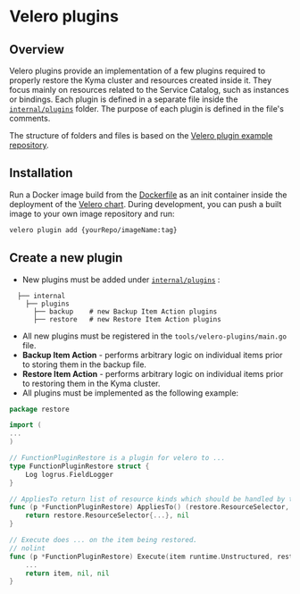 # Velero plugins

## Overview

Velero plugins provide an implementation of a few plugins required to properly restore the Kyma cluster and resources created inside it. They focus mainly on resources related to the Service Catalog, such as instances or bindings. Each plugin is defined in a separate file inside the [`internal/plugins`](internal/plugins) folder. The purpose of each plugin is defined in the file's comments.

The structure of folders and files is based on the [Velero plugin example repository](https://github.com/he-ptio/velero-plugin-example).

## Installation

Run a Docker image build from the [Dockerfile](Dockerfile) as an init container inside the deployment of the [Velero chart](../../resources/velero). During development, you can push a built image to your own image repository and run:

```bash
velero plugin add {yourRepo/imageName:tag}
```

## Create a new plugin

- New plugins must be added under [`internal/plugins`](internal/plugins) :

```             
  ├── internal                                                                  
    ├── plugins
      ├── backup    # new Backup Item Action plugins 
      ├── restore   # new Restore Item Action plugins 
  ```

- All new plugins must be registered in the `tools/velero-plugins/main.go` file.
- **Backup Item Action** - performs arbitrary logic on individual items prior to storing them in the backup file.
- **Restore Item Action** - performs arbitrary logic on individual items prior to restoring them in the Kyma cluster.
- All plugins must be implemented as the following example:

```go
package restore

import (
...
)

// FunctionPluginRestore is a plugin for velero to ...
type FunctionPluginRestore struct {
	Log logrus.FieldLogger
}

// AppliesTo return list of resource kinds which should be handled by this plugin
func (p *FunctionPluginRestore) AppliesTo() (restore.ResourceSelector, error) {
	return restore.ResourceSelector{...}, nil
}

// Execute does ... on the item being restored.
// nolint
func (p *FunctionPluginRestore) Execute(item runtime.Unstructured, restore *v1.Restore) (runtime.Unstructured, error, error) {
    ...
	return item, nil, nil
}

```
